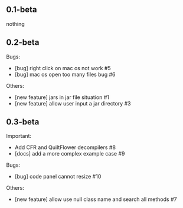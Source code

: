 ## 0.1-beta

nothing

## 0.2-beta

Bugs:
- [bug] right click on mac os not work #5
- [bug] mac os open too many files bug #6

Others:
- [new feature] jars in jar file situation #1
- [new feature] allow user input a jar directory #3

## 0.3-beta

Important:
- Add CFR and QuiltFlower decompilers #8
- [docs] add a more complex example case #9

Bugs:
- [bug] code panel cannot resize #10

Others:
- [new feature] allow use null class name and search all methods #7